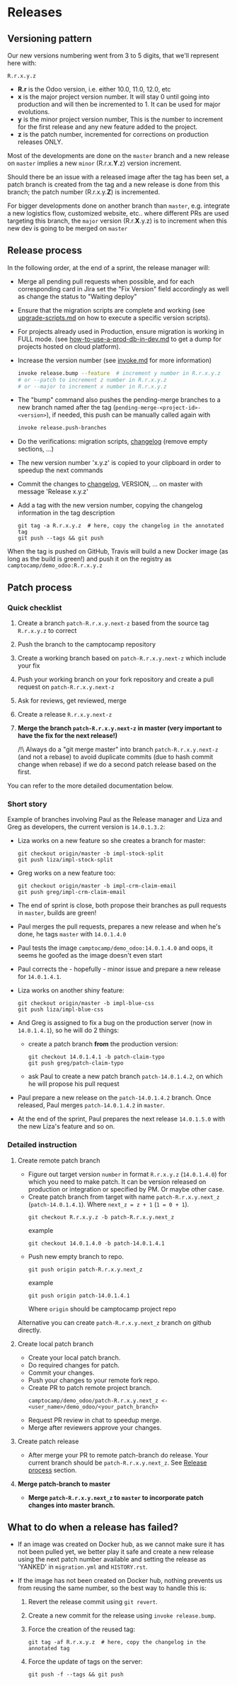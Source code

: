 <!--
This file has been generated with 'invoke project.sync'.
Do not modify. Any manual change will be lost.
Please propose your modification on
https://github.com/camptocamp/odoo-template instead.
-->
# Releases

## Versioning pattern

Our new versions numbering went from 3 to 5 digits, that we'll represent here with:

    R.r.x.y.z

* **R.r** is the Odoo version, i.e. either 10.0, 11.0, 12.0, etc
* **x** is the major project version number. It will stay 0 until going into
  production and will then be incremented to 1. It can be used for major
  evolutions.
* **y** is the minor project version number, This is the number to increment
  for the first release and any new feature added to the project.
* **z** is the patch number, incremented for corrections on production releases
  ONLY.

Most of the developments are done on the `master` branch and a new release on
`master` implies a new `minor` (R.r.x.**Y**.z) version increment.

Should there be an issue with a released image after the tag has been set, a
patch branch is created from the tag and a new release is done from this
branch; the patch number (R.r.x.y.**Z**) is incremented.

For bigger developments done on another branch than `master`, e.g. integrate a
new logistics flow, customized website, etc.. where different PRs are used
targeting this branch, the `major` version (R.r.**X**.y.z) is to increment
when this new dev is going to be merged on `master`


## Release process

In the following order, at the end of a sprint, the release manager will:

* Merge all pending pull requests when possible, and for each corresponding card in Jira set the "Fix Version" field accordingly as well as change the status to "Waiting deploy"

* Ensure that the migration scripts are complete and working (see [upgrade-scripts.md](upgrade-scripts.md#run-a-version-upgrade-again) on how to execute a specific version scripts).

* For projects already used in Production, ensure migration is working in FULL mode. (see [how-to-use-a-prod-db-in-dev.md](how-to-use-a-prod-db-in-dev.md) to get a dump for projects hosted on cloud platform).

* Increase the version number (see [invoke.md](invoke.md#releasebump) for more information)

  ```bash
  invoke release.bump --feature  # increment y number in R.r.x.y.z
  # or --patch to increment z number in R.r.x.y.z
  # or --major to increment x number in R.r.x.y.z
  ```

* The "bump" command also pushes the pending-merge branches to a new branch named after the tag (`pending-merge-<project-id>-<version>`), if needed, this push can be manually called again with

  ```bash
  invoke release.push-branches
  ```

* Do the verifications: migration scripts, [changelog](../HISTORY.rst) (remove empty sections, ...)

* The new version number 'x.y.z' is copied to your clipboard in order to speedup the next commands

* Commit the changes to [changelog](../HISTORY.rst), VERSION, ... on master with message 'Release x.y.z'

* Add a tag with the new version number, copying the changelog information in the tag description

  ```
  git tag -a R.r.x.y.z  # here, copy the changelog in the annotated tag
  git push --tags && git push
  ```

When the tag is pushed on GitHub, Travis will build a new Docker image (as
long as the build is green!) and push it on the registry as `camptocamp/demo_odoo:R.r.x.y.z`


## Patch process

### Quick checklist

1. Create a branch `patch-R.r.x.y.next-z` based from the source tag `R.r.x.y.z` to
   correct
2. Push the branch to the camptocamp repository
3. Create a working branch based on `patch-R.r.x.y.next-z` which include your fix
4. Push your working branch on your fork repository and create a pull request
   on `patch-R.r.x.y.next-z`
5. Ask for reviews, get reviewed, merge
6. Create a release `R.r.x.y.next-z`
7. **Merge the branch `patch-R.r.x.y.next-z` in master (very important to have the
   fix for the next release!)**
   
   /!\ Always do a "git merge master" into branch `patch-R.r.x.y.next-z` (and not a rebase) to avoid duplicate commits (due to hash commit change when rebase) if we do a second patch release based on the first.

You can refer to the more detailed documentation below.

### Short story

Example of branches involving Paul as the Release manager and Liza and Greg as
developers, the current version is `14.0.1.3.2`:

* Liza works on a new feature so she creates a branch for master:

    ```
    git checkout origin/master -b impl-stock-split
    git push liza/impl-stock-split
    ```

* Greg works on a new feature too:
    ```
    git checkout origin/master -b impl-crm-claim-email
    git push greg/impl-crm-claim-email
    ```
* The end of sprint is close, both propose their branches as pull requests in
    `master`, builds are green!
* Paul merges the pull requests, prepares a new release and when he's done, he
    tags `master` with `14.0.1.4.0`
* Paul tests the image `camptocamp/demo_odoo:14.0.1.4.0` and oops, it seems he
    goofed as the image doesn't even start
* Paul corrects the - hopefully - minor issue and prepare a new release for
    `14.0.1.4.1`.
* Liza works on another shiny feature:
    ```
    git checkout origin/master -b impl-blue-css
    git push liza/impl-blue-css
    ```
* And Greg is assigned to fix a bug on the production server (now in `14.0.1.4.1`),
    so he will do 2 things:
    * create a patch branch **from** the production version:
        ```
        git checkout 14.0.1.4.1 -b patch-claim-typo
        git push greg/patch-claim-typo
        ```
    * ask Paul to create a new patch branch `patch-14.0.1.4.2`, on which he will
        propose his pull request
* Paul prepare a new release on the `patch-14.0.1.4.2` branch. Once released, Paul merges `patch-14.0.1.4.2` in `master`.
* At the end of the sprint, Paul prepares the next release `14.0.1.5.0` with the new Liza's feature and so on.

### Detailed instruction

1. Create remote patch branch

    * Figure out target version `number` in format `R.r.x.y.z` (`14.0.1.4.0`) for which
        you need to make patch. It can be version released on production or
        integration or specified by PM. Or maybe other case.
    * Create patch branch from target with name `patch-R.r.x.y.next_z`
        (`patch-14.0.1.4.1`). Where `next_z = z + 1` (`1 = 0 + 1`).
        ```git
        git checkout R.r.x.y.z -b patch-R.r.x.y.next_z
        ```
        example
        ```git
        git checkout 14.0.1.4.0 -b patch-14.0.1.4.1
        ```
    * Push new empty branch to repo.
        ```git
        git push origin patch-R.r.x.y.next_z
        ```
        example
        ```git
        git push origin patch-14.0.1.4.1
        ```
        Where `origin` should be camptocamp project repo

    Alternative you can create `patch-R.r.x.y.next_z` branch on github directly.

2. Create local patch branch

    * Create your local patch branch.
    * Do required changes for patch.
    * Commit your changes.
    * Push your changes to your remote fork repo.
    * Create PR to patch remote project branch.
        ```git
        camptocamp/demo_odoo/patch-R.r.x.y.next_z <- <user_name>/demo_odoo/<your_patch_branch>
        ```
    * Request PR review in chat to speedup merge.
    * Merge after reviewers approve your changes.

3. Create patch release

    * After merge your PR to remote patch-branch do release.
        Your current branch should be `patch-R.r.x.y.next_z`.
        See [Release process](#release-process) section.

4. **Merge patch-branch to master**

    * **Merge `patch-R.r.x.y.next_z` to `master` to incorporate patch changes
        into master branch.**


## What to do when a release has failed?

* If an image was created on Docker hub, as we cannot make sure it has not been
pulled yet, we better play it safe and create a new release using the next patch 
number available and setting the release as 'YANKED' in `migration.yml` and 
`HISTORY.rst`.

* If the image has not been created on Docker hub, nothing prevents us from reusing
the same number, so the best way to handle this is:

  1. Revert the release commit using `git revert`.

  2. Create a new commit for the release using `invoke release.bump`.

  3. Force the creation of the reused tag:
     ```
     git tag -af R.r.x.y.z  # here, copy the changelog in the annotated tag
     ```

  4. Force the update of tags on the server:
     ```
     git push -f --tags && git push
     ```
